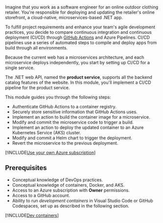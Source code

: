 Imagine that you work as a software engineer for an online outdoor clothing retailer. You're responsible for deploying and updating the retailer's online storefront, a cloud-native, microservices-based .NET app.

To fulfill project requirements and enhance your team's agile development practices, you decide to compare continuous integration and continuous deployment (CI/CD) through [GitHub Actions](https://help.github.com/actions/getting-started-with-github-actions/about-github-actions) and Azure Pipelines. CI/CD pipelines use a series of automated steps to compile and deploy apps from build through all environments.

Because the current web has a microservices architecture, and each microservice deploys independently, you start by setting up CI/CD for a single service.

The .NET web API, named the **product service**, supports all the backend catalog features of the website. In this module, you'll implement a CI/CD pipeline for the product service.

This module guides you through the following steps:

- Authenticate GitHub Actions to a container registry.
- Securely store sensitive information that GitHub Actions uses.
- Implement an action to build the container image for a microservice.
- Modify and commit the microservice code to trigger a build.
- Implement an action to deploy the updated container to an Azure Kubernetes Service (AKS) cluster.
- Modify and commit a Helm chart to trigger the deployment.
- Revert the microservice to the previous deployment.

[!INCLUDE[Use your own Azure subscription](../../includes/microservices/your-own-az-subscription.md)]

## Prerequisites

- Conceptual knowledge of DevOps practices.
- Conceptual knowledge of containers, Docker, and AKS.
- Access to an Azure subscription with **Owner** permissions.
- Access to a GitHub account.
- Ability to run *development containers* in Visual Studio Code or GitHub Codespaces, set up as described in the following section.

[!INCLUDE[Dev containers](../../includes/dev-containers/required.md)]